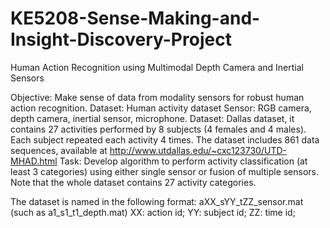 # KE5208-Sense-Making-and-Insight-Discovery-Project
Human Action Recognition using Multimodal Depth Camera and Inertial Sensors

Objective: Make sense of data from modality sensors for robust human action recognition.
Dataset: Human activity dataset
Sensor: RGB camera, depth camera, inertial sensor, microphone. 
Dataset: Dallas dataset, it contains 27 activities performed by 8 subjects (4 females and 4 males). Each subject repeated each activity 4 times. The dataset includes 861 data sequences, available at http://www.utdallas.edu/~cxc123730/UTD-MHAD.html
Task: Develop algorithm to perform activity classification (at least 3 categories) using either single sensor or fusion of multiple sensors. Note that the whole dataset contains 27 activity categories.

The dataset is named in the following format: aXX_sYY_tZZ_sensor.mat (such as a1_s1_t1_depth.mat)
XX: action id;
YY: subject id;
ZZ: time id;

